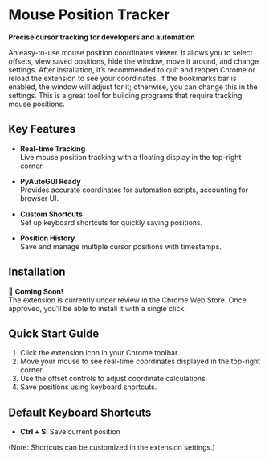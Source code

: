# Mouse Position Tracker

**Precise cursor tracking for developers and automation**

An easy-to-use mouse position coordinates viewer. It allows you to select offsets, view saved positions, hide the window, move it around, and change settings. After installation, it’s recommended to quit and reopen Chrome or reload the extension to see your coordinates. If the bookmarks bar is enabled, the window will adjust for it; otherwise, you can change this in the settings. This is a great tool for building programs that require tracking mouse positions.

## Key Features

- **Real-time Tracking**  
  Live mouse position tracking with a floating display in the top-right corner.

- **PyAutoGUI Ready**  
  Provides accurate coordinates for automation scripts, accounting for browser UI.

- **Custom Shortcuts**  
  Set up keyboard shortcuts for quickly saving positions.

- **Position History**  
  Save and manage multiple cursor positions with timestamps.

## Installation

🚀 **Coming Soon!**  
The extension is currently under review in the Chrome Web Store. Once approved, you’ll be able to install it with a single click.

## Quick Start Guide

1. Click the extension icon in your Chrome toolbar.  
2. Move your mouse to see real-time coordinates displayed in the top-right corner.  
3. Use the offset controls to adjust coordinate calculations.  
4. Save positions using keyboard shortcuts.

## Default Keyboard Shortcuts

- **Ctrl + S**: Save current position  

(Note: Shortcuts can be customized in the extension settings.)
